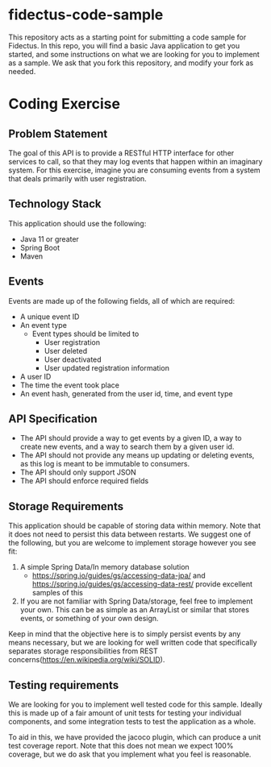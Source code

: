 # fidectus-code-sample
This repository acts as a starting point for submitting a code sample for Fidectus. In this repo, you will find a basic 
Java application to get you started, and some instructions on what we are looking for you to implement as a sample. We ask
that you fork this repository, and modify your fork as needed.

# Coding Exercise

##  Problem Statement
The goal of this API is to provide a RESTful HTTP interface for other services to call, so that they may log events that happen
within an imaginary system. For this exercise, imagine you are consuming events from a system that deals primarily with user registration.

## Technology Stack
This application should use the following:
* Java 11 or greater
* Spring Boot
* Maven

## Events
Events are made up of the following fields, all of which are required:
* A unique event ID
* An event type
  * Event types should be limited to
    * User registration
    * User deleted
    * User deactivated
    * User updated registration information
* A user ID
* The time the event took place
* An event hash, generated from the user id, time, and event type


## API Specification
* The API should provide a way to get events by a given ID, a way to create new events, and a way to search them by a given user id.
* The API should not provide any means up updating or deleting events, as this log is meant to be immutable to consumers.
* The API should only support JSON
* The API should enforce required fields

## Storage Requirements
This application should be capable of storing data within memory. Note that it does not need to persist this data between restarts. 
We suggest one of the following, but you are welcome to implement storage however you see fit:

1. A simple Spring Data/In memory database solution
   - https://spring.io/guides/gs/accessing-data-jpa/ and https://spring.io/guides/gs/accessing-data-rest/ provide excellent samples of this
2. If you are not familiar with Spring Data/storage, feel free to implement your own. This can be as simple as an ArrayList or similar that
stores events, or something of your own design.

Keep in mind that the objective here is to simply persist events by any means necessary, but we are looking for well written code that specifically separates storage
responsibilities from REST concerns(https://en.wikipedia.org/wiki/SOLID).

## Testing requirements
We are looking for you to implement well tested code for this sample. Ideally this is made up of a fair amount of unit tests for testing
your individual components, and some integration tests to test the application as a whole.

To aid in this, we have provided the jacoco plugin, which can produce a unit test coverage report. Note that this does not mean we expect
100% coverage, but we do ask that you implement what you feel is reasonable.